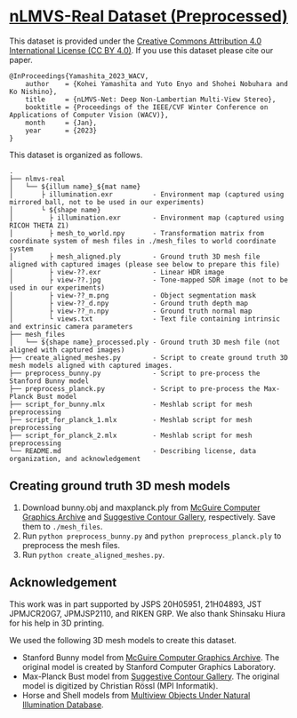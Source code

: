 # [nLMVS-Real Dataset (Preprocessed)](https://github.com/kyotovision-public/nLMVS-Net)

This dataset is provided under the [Creative Commons Attribution 4.0 International License (CC BY 4.0)](http://creativecommons.org/licenses/by/4.0/). If you use this dataset please cite our paper.

```
@InProceedings{Yamashita_2023_WACV,
    author    = {Kohei Yamashita and Yuto Enyo and Shohei Nobuhara and Ko Nishino},
    title     = {nLMVS-Net: Deep Non-Lambertian Multi-View Stereo},
    booktitle = {Proceedings of the IEEE/CVF Winter Conference on Applications of Computer Vision (WACV)},
    month     = {Jan},
    year      = {2023}
}
```

This dataset is organized as follows.

```
.
├── nlmvs-real
│   └── ${illum name}_${mat name}
│       ├ illumination.exr          - Environment map (captured using mirrored ball, not to be used in our experiments)
│       └ ${shape name}
│         ├ illumination.exr        - Environment map (captured using RICOH THETA Z1)
│         ├ mesh_to_world.npy       - Transformation matrix from coordinate system of mesh files in ./mesh_files to world coordinate system
│         ├ mesh_aligned.ply        - Ground truth 3D mesh file aligned with captured images (please see below to prepare this file)
│         ├ view-??.exr             - Linear HDR image
│         ├ view-??.jpg             - Tone-mapped SDR image (not to be used in our experiments)
│         ├ view-??_m.png           - Object segmentation mask
│         ├ view-??_d.npy           - Ground truth depth map
│         ├ view-??_n.npy           - Ground truth normal map
│         └ views.txt               - Text file containing intrinsic and extrinsic camera parameters
├── mesh_files
│   └── ${shape name}_processed.ply - Ground truth 3D mesh file (not aligned with captured images)
├── create_aligned_meshes.py        - Script to create ground truth 3D mesh models aligned with captured images.
├── preprocess_bunny.py             - Script to pre-process the Stanford Bunny model
├── preprocess_planck.py            - Script to pre-process the Max-Planck Bust model
├── script_for_bunny.mlx            - Meshlab script for mesh preprocessing
├── script_for_planck_1.mlx         - Meshlab script for mesh preprocessing
├── script_for_planck_2.mlx         - Meshlab script for mesh preprocessing
└── README.md                       - Describing license, data organization, and acknowledgement
```


## Creating ground truth 3D mesh models
1. Download bunny.obj and maxplanck.ply from [McGuire Computer Graphics Archive](https://casual-effects.com/data/) and [Suggestive Contour Gallery](https://gfx.cs.princeton.edu/proj/sugcon/models/), respectively. Save them to ```./mesh_files```.
2. Run ```python preprocess_bunny.py``` and ```python preprocess_planck.ply``` to preprocess the mesh files.
3. Run ```python create_aligned_meshes.py```.

## Acknowledgement
This work was in part supported by JSPS 20H05951, 21H04893, JST JPMJCR20G7, JPMJSP2110, and RIKEN GRP. We also thank Shinsaku Hiura for his help in 3D printing.

We used the following 3D mesh models to create this dataset. 
- Stanford Bunny model from [McGuire Computer Graphics Archive](https://casual-effects.com/data/). The original model is created by Stanford Computer Graphics Laboratory.
- Max-Planck Bust model from [Suggestive Contour Gallery](https://gfx.cs.princeton.edu/proj/sugcon/models/). The original model is digitized by Christian Rössl (MPI Informatik).
- Horse and Shell models from [Multiview Objects Under Natural Illumination Database](https://vision.ist.i.kyoto-u.ac.jp/codeanddata/multinatgeom/).
